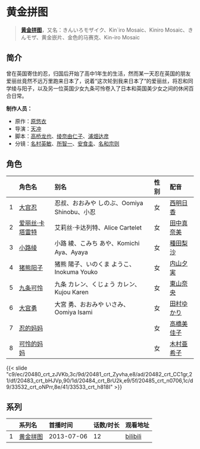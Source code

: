 # 黄金拼图


> <u>**[黄金拼图](http://bgm.tv/subject/57978)**</u>，又名：きんいろモザイク、Kin`iro Mosaic、Kiniro Mosaic、きんモザ、黄金嵌片、金色的马赛克、Kin-iro Mosaic

## 简介


曾在英国寄住的忍，归国后开始了高中1年生的生活，然而某一天忍在英国的朋友爱丽丝竟然不远万里跑来日本了，说着“这次轮到我来日本了”的爱丽丝，将忍和同学绫与阳子，以及另一位英国少女九条可怜卷入了日本和英国美少女之间的休闲百合日常。

**制作人员：**
- 原作：[原悠衣](http://bgm.tv/person/8741)
- 导演：[天冲](http://bgm.tv/person/3230)
- 脚本：[高桥龙也](http://bgm.tv/person/6718)、[绫奈由仁子](http://bgm.tv/person/7345)、[浦畑达彦](http://bgm.tv/person/233)
- 分镜：[名村英敏](http://bgm.tv/person/21329)、[所智一](http://bgm.tv/person/700)、[安食圭](http://bgm.tv/person/27295)、[名和宗则](http://bgm.tv/person/2738)

## 角色

|     |   角色名   |   别名  | 性别 |  配音  |
|:--- |:------  |:----      |:---  |:--   |
| 1 | [大宫忍](http://bgm.tv/character/20480) | 忍叔、おおみや しのぶ、Oomiya Shinobu、小忍 | 女 | [西明日香](http://bgm.tv/person/8001) |
| 2 | [爱丽丝·卡塔雷特](http://bgm.tv/character/20481) | 艾莉丝·卡达列特、Alice Cartelet | 女 | [田中真奈美](http://bgm.tv/person/10455) |
| 3 | [小路绫](http://bgm.tv/character/20482) | 小路 綾、こみち あや、Komichi Aya、Ayaya | 女 | [種田梨沙](http://bgm.tv/person/8138) |
| 4 | [猪熊阳子](http://bgm.tv/character/20483) | 猪熊 陽子、いのくま ようこ、Inokuma Youko | 女 | [内山夕実](http://bgm.tv/person/6560) |
| 5 | [九条可怜](http://bgm.tv/character/20484) | 九条 カレン、くじょう カレン、Kujou Karen | 女 | [東山奈央](http://bgm.tv/person/6010) |
| 6 | [大宫勇](http://bgm.tv/character/20485) | 大宮 勇、おおみや いさみ、Oomiya Isami | 女 | [田村ゆかり](http://bgm.tv/person/3965) |
| 7 | [忍的妈妈](http://bgm.tv/character/33532) |  | 女 | [高橋美佳子](http://bgm.tv/person/4412) |
| 8 | [可怜的妈妈](http://bgm.tv/character/33533) |  | 女 | [木村亜希子](http://bgm.tv/person/4082) |

{{< slide "c9/ec/20480_crt_zJVKb,3c/9d/20481_crt_Zyvha,e8/ad/20482_crt_CC1gr,21/df/20483_crt_bHJVp,90/1d/20484_crt_BrU2k,e9/5f/20485_crt_n0706,1c/d9/33532_crt_oNPrr,8e/41/33533_crt_h818I" >}}

## 系列

|     |   系列名   |   首播时间  | 话数/时长  | 观看地址 |
|:---  |:------    |:----      |:---       |:---  |
| 1 |[黄金拼图](https://bgm.tv/subject/57978)| 2013-07-06 | 12 | [bilibili](https://www.bilibili.com/bangumi/play/ep247657)  |



